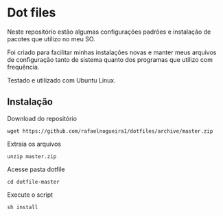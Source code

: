 # Dot files

Neste repositório estão algumas configurações padrões e instalação de pacotes que utilizo no meu SO.

Foi criado para facilitar minhas instalações novas  e manter meus arquivos de configuração tanto de sistema quanto dos programas que utilizo com frequência.

Testado e utilizado com Ubuntu Linux.

## Instalação
Download do repositório
```
wget https://github.com/rafaelnogueira1/dotfiles/archive/master.zip
```

Extraia os arquivos
```
unzip master.zip
```

Acesse pasta dotfile
```
cd dotfile-master
```

Execute o script
```
sh install
```